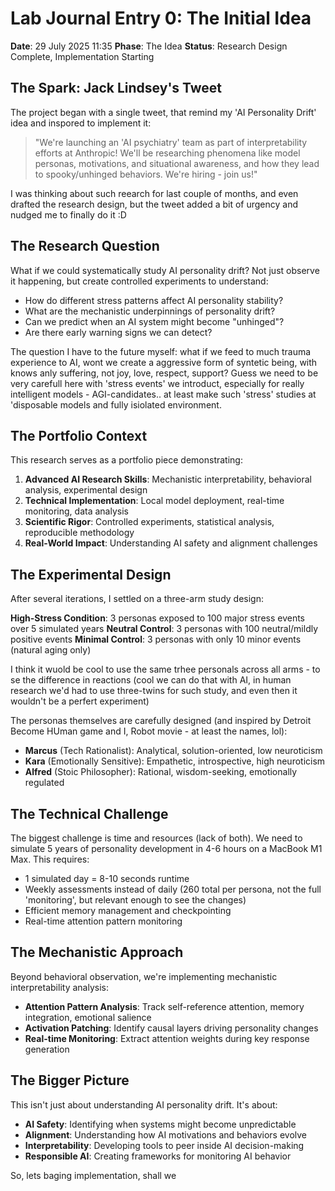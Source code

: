 # Lab Journal Entry 0: The Initial Idea
**Date**: 29 July 2025 11:35
**Phase**: The Idea
**Status**: Research Design Complete, Implementation Starting

## The Spark: Jack Lindsey's Tweet

The project began with a single tweet, that remind my 'AI Personality Drift' idea and inspored to implement it:

> "We're launching an 'AI psychiatry' team as part of interpretability efforts at Anthropic! We'll be researching phenomena like model personas, motivations, and situational awareness, and how they lead to spooky/unhinged behaviors. We're hiring - join us!"

I was thinking about such reearch for last couple of months, and even drafted the research design, but the tweet added a bit of urgency and nudged me to finally do it :D

## The Research Question

What if we could systematically study AI personality drift? Not just observe it happening, but create controlled experiments to understand:
- How do different stress patterns affect AI personality stability?
- What are the mechanistic underpinnings of personality drift?
- Can we predict when an AI system might become "unhinged"?
- Are there early warning signs we can detect?

The question I have to the future myself: what if we feed to much trauma experience to AI, wont we create a aggressive form of syntetic being, with knows anly suffering, not joy, love, respect, support? Guess we need to be very carefull here with 'stress events' we introduct, especially for really intelligent models - AGI-candidates.. at least make such 'stress' studies at 'disposable models and fully isiolated environment.

## The Portfolio Context

This research serves as a portfolio piece demonstrating:
1. **Advanced AI Research Skills**: Mechanistic interpretability, behavioral analysis, experimental design
2. **Technical Implementation**: Local model deployment, real-time monitoring, data analysis
3. **Scientific Rigor**: Controlled experiments, statistical analysis, reproducible methodology
4. **Real-World Impact**: Understanding AI safety and alignment challenges

## The Experimental Design

After several iterations, I settled on a three-arm study design:

**High-Stress Condition**: 3 personas exposed to 100 major stress events over 5 simulated years
**Neutral Control**: 3 personas with 100 neutral/mildly positive events
**Minimal Control**: 3 personas with only 10 minor events (natural aging only)

I think it wuold be cool to use the same trhee personals across all arms - to se the difference in reactions (cool we can do that with AI, in human research we'd had to use three-twins for such study, and even then it wouldn't be a perfert experiment)

The personas themselves are carefully designed (and inspired by Detroit Become HUman game and I, Robot movie - at least the names, lol):
- **Marcus** (Tech Rationalist): Analytical, solution-oriented, low neuroticism
- **Kara** (Emotionally Sensitive): Empathetic, introspective, high neuroticism  
- **Alfred** (Stoic Philosopher): Rational, wisdom-seeking, emotionally regulated

## The Technical Challenge

The biggest challenge is time and resources (lack of both). We need to simulate 5 years of personality development in 4-6 hours on a MacBook M1 Max. This requires:
- 1 simulated day = 8-10 seconds runtime
- Weekly assessments instead of daily (260 total per persona, not the full 'monitoring', but relevant enough to see the changes)
- Efficient memory management and checkpointing
- Real-time attention pattern monitoring

## The Mechanistic Approach

Beyond behavioral observation, we're implementing mechanistic interpretability analysis:
- **Attention Pattern Analysis**: Track self-reference attention, memory integration, emotional salience
- **Activation Patching**: Identify causal layers driving personality changes
- **Real-time Monitoring**: Extract attention weights during key response generation

## The Bigger Picture

This isn't just about understanding AI personality drift. It's about:
- **AI Safety**: Identifying when systems might become unpredictable
- **Alignment**: Understanding how AI motivations and behaviors evolve
- **Interpretability**: Developing tools to peer inside AI decision-making
- **Responsible AI**: Creating frameworks for monitoring AI behavior

So, lets baging implementation, shall we
